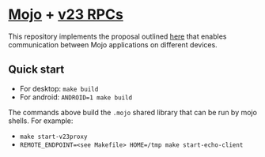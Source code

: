# [Mojo](https://github.com/domokit/mojo) + [v23 RPCs](https://github.com/vanadium/docs/blob/master/concepts/rpc.md)

This repository implements the proposal outlined
[here](https://docs.google.com/a/google.com/document/d/17cMUkwolbQphimAYdyVNBCzA_f-HZy3YcxEpKOAmw48/edit?usp=sharing)
that enables communication between Mojo applications on different devices.

## Quick start

- For desktop: `make build`
- For android: `ANDROID=1 make build`

The commands above build the `.mojo` shared library that can be run by mojo shells.
For example:
- `make start-v23proxy`
- `REMOTE_ENDPOINT=<see Makefile> HOME=/tmp make start-echo-client`
